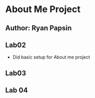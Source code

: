 # About Me Project

## Author: Ryan Papsin

## Lab02

- Did basic setup for About me project

## Lab03

## Lab 04
